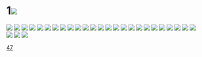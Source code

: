 # 1![](../img/46/00000001.jpg)
![](../img/46/00000002.jpg)
![](../img/46/00000003.jpg)
![](../img/46/00000004.jpg)
![](../img/46/00000005.jpg)
![](../img/46/00000006.jpg)
![](../img/46/00000007.jpg)
![](../img/46/00000008.jpg)
![](../img/46/00000009.jpg)
![](../img/46/00000010.jpg)
![](../img/46/00000011.jpg)
![](../img/46/00000012.jpg)
![](../img/46/00000013.jpg)
![](../img/46/00000014.jpg)
![](../img/46/00000015.jpg)
![](../img/46/00000016.jpg)
![](../img/46/00000017.jpg)
![](../img/46/00000018.jpg)
![](../img/46/00000019.jpg)
![](../img/46/00000020.jpg)
![](../img/46/00000021.jpg)
![](../img/46/00000022.jpg)
![](../img/46/00000023.jpg)
![](../img/46/00000024.jpg)
![](../img/46/00000025.jpg)
![](../img/46/00000026.jpg)
![](../img/46/00000027.jpg)
![](../img/46/00000028.jpg)
![](../img/46/00000029.jpg)

[47](../dir/47.md)
